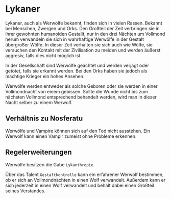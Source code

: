 # Lykaner

Lykaner, auch als Werwölfe bekannt, finden sich in vielen Rassen. Bekannt bei Menschen, Zwergen und Orks. Den Großteil der
Zeit verbringen sie in ihrer gewohnten humanoiden Gestallt, nur in den drei Nächten um Vollmond herum verwandeln sie 
sich in wahrhaftige Werwölfe in der Gestalt übergroßer Wölfe. In dieser Zeit verhalten sie sich auch wie Wölfe, sie versuchen
den Kontakt mit der Zivilisation zu meiden und werden äußerst aggresiv, falls dies nicht möglich ist.

In der Gesellschaft sind Werwölfe geächtet und werden verjagt oder getötet, falls sie erkannt werden. Bei den Orks haben
sie jedoch als mächtige Krieger ein hohes Ansehen.

Werwölfe werden entweder als solche Geboren oder sie werden in einer Vollmondnacht von einem gebissen. Sollte die Wunde
nicht bis zum nächsten Vollmond entsprechend behandelt werden, wird man in dieser Nacht selber zu einem Werwolf.

## Verhältnis zu Nosferatu

Werwölfe und Vampire können sich auf den Tod nicht ausstehen. Ein Werwolf kann einen Vampir zumeist ohne Probleme erkennen.

## Regelerweiterungen

Werwölfe besitzen die Gabe `Lykanthropie`.

Über das Talent `Gestaltkontrolle` kann ein erfahrener Werwolf bestimmen, ob er sich an Vollmondnächten in einen Wolf verwandelt.
Außerdem kann er sich jederzeit in einen Wolf verwandelt und behält dabei einen Großteil seines Verstandes.
